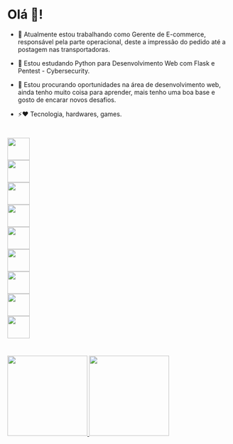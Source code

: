 # Olá 👋!


- 🔭 Atualmente estou trabalhando como Gerente de E-commerce, responsável pela parte operacional, deste a impressão do pedido até a postagem nas transportadoras.

- 🌱 Estou estudando Python para Desenvolvimento Web com Flask e Pentest - Cybersecurity. 

- 👯 Estou procurando oportunidades na área de desenvolvimento web, ainda tenho muito coisa para aprender, mais tenho uma boa base e gosto de encarar novos desafios. 

- ⚡❤️ Tecnologia, hardwares, games.

#
<div><img src="https://cdn.jsdelivr.net/gh/devicons/devicon/icons/html5/html5-original.svg" width="50px"/></div>
<div><img src="https://cdn.jsdelivr.net/gh/devicons/devicon/icons/css3/css3-original.svg" width="50px"/></div>
<div><img src="https://cdn.jsdelivr.net/gh/devicons/devicon/icons/bootstrap/bootstrap-original.svg" width="50px"/></div>
<div><img src="https://cdn.jsdelivr.net/gh/devicons/devicon/icons/javascript/javascript-original.svg" width="50px"/></div>
<div><img src="https://cdn.jsdelivr.net/gh/devicons/devicon/icons/python/python-original.svg" width="50px"/></div>
<div><img src="https://cdn.jsdelivr.net/gh/devicons/devicon/icons/php/php-original.svg" width="50px"/></div>
<div><img src="https://cdn.jsdelivr.net/gh/devicons/devicon/icons/mysql/mysql-original-wordmark.svg" width="50px"/></div>
<div><img src="https://cdn.jsdelivr.net/gh/devicons/devicon/icons/linux/linux-original.svg" width="50px"/></div>
<div><img src="https://cdn.jsdelivr.net/gh/devicons/devicon/icons/bash/bash-original.svg" width="50px"/></div>

#
<div>
<a href="https://github.com/fellipematos">
<img height="180em" src="https://github-readme-stats.vercel.app/api/top-langs/?username=fellipematos&layout=compact&langs_count=7&theme=dracula"/>
<img height="180em" src="https://github-readme-stats.vercel.app/api?username=fellipematos&show_icons=true&theme=dracula&include_all_commits=true&count_private=true"/>
</div>
